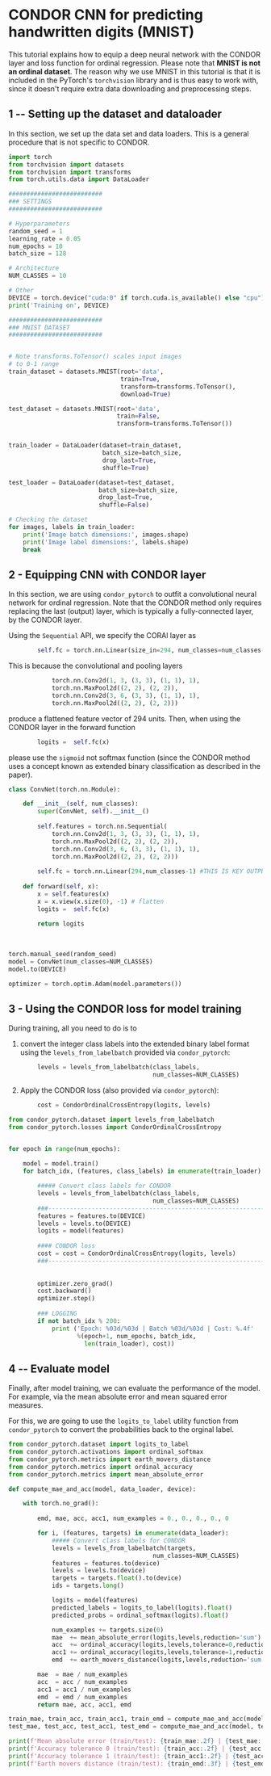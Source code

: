 # CONDOR CNN for predicting handwritten digits (MNIST)

This tutorial explains how to equip a deep neural network with the CONDOR layer and loss function for ordinal regression. Please note that **MNIST is not an ordinal dataset**. The reason why we use MNIST in this tutorial is that it is included in the PyTorch's `torchvision` library and is thus easy to work with, since it doesn't require extra data downloading and preprocessing steps.

## 1 -- Setting up the dataset and dataloader

In this section, we set up the data set and data loaders. This is a general procedure that is not specific to CONDOR.


```python
import torch
from torchvision import datasets
from torchvision import transforms
from torch.utils.data import DataLoader

##########################
### SETTINGS
##########################

# Hyperparameters
random_seed = 1
learning_rate = 0.05
num_epochs = 10
batch_size = 128

# Architecture
NUM_CLASSES = 10

# Other
DEVICE = torch.device("cuda:0" if torch.cuda.is_available() else "cpu")
print('Training on', DEVICE)

##########################
### MNIST DATASET
##########################


# Note transforms.ToTensor() scales input images
# to 0-1 range
train_dataset = datasets.MNIST(root='data', 
                               train=True, 
                               transform=transforms.ToTensor(),
                               download=True)

test_dataset = datasets.MNIST(root='data', 
                              train=False, 
                              transform=transforms.ToTensor())


train_loader = DataLoader(dataset=train_dataset, 
                          batch_size=batch_size, 
                          drop_last=True,
                          shuffle=True)

test_loader = DataLoader(dataset=test_dataset, 
                         batch_size=batch_size, 
                         drop_last=True,
                         shuffle=False)

# Checking the dataset
for images, labels in train_loader:  
    print('Image batch dimensions:', images.shape)
    print('Image label dimensions:', labels.shape)
    break
```

## 2 - Equipping CNN with CONDOR layer

In this section, we are using  `condor_pytorch` to outfit a convolutional neural network for ordinal regression. Note that the CONDOR method only requires replacing the last (output) layer, which is typically a fully-connected layer, by the CONDOR layer.

Using the `Sequential` API, we specify the CORAl layer as 

```python
        self.fc = torch.nn.Linear(size_in=294, num_classes=num_classes-1)
```

This is because the convolutional and pooling layers 

```python
            torch.nn.Conv2d(1, 3, (3, 3), (1, 1), 1),
            torch.nn.MaxPool2d((2, 2), (2, 2)),
            torch.nn.Conv2d(3, 6, (3, 3), (1, 1), 1),
            torch.nn.MaxPool2d((2, 2), (2, 2)))
```


produce a flattened feature vector of 294 units. Then, when using the CONDOR layer in the forward function

```python
        logits =  self.fc(x)
```

please use the `sigmoid` not softmax function (since the CONDOR method uses a concept known as extended binary classification as described in the paper).


```python
class ConvNet(torch.nn.Module):

    def __init__(self, num_classes):
        super(ConvNet, self).__init__()
        
        self.features = torch.nn.Sequential(
            torch.nn.Conv2d(1, 3, (3, 3), (1, 1), 1),
            torch.nn.MaxPool2d((2, 2), (2, 2)),
            torch.nn.Conv2d(3, 6, (3, 3), (1, 1), 1),
            torch.nn.MaxPool2d((2, 2), (2, 2)))
        
        self.fc = torch.nn.Linear(294,num_classes-1) #THIS IS KEY OUTPUT SIZE 
        
    def forward(self, x):
        x = self.features(x)
        x = x.view(x.size(0), -1) # flatten
        logits =  self.fc(x)
        
        return logits
    
    
    
torch.manual_seed(random_seed)
model = ConvNet(num_classes=NUM_CLASSES)
model.to(DEVICE)

optimizer = torch.optim.Adam(model.parameters())
```

## 3 - Using the CONDOR loss for model training

During training, all you need to do is to 

1) convert the integer class labels into the extended binary label format using the `levels_from_labelbatch` provided via `condor_pytorch`:

```python
        levels = levels_from_labelbatch(class_labels, 
                                        num_classes=NUM_CLASSES)
```

2) Apply the CONDOR loss (also provided via `condor_pytorch`):

```python
        cost = CondorOrdinalCrossEntropy(logits, levels)
```



```python
from condor_pytorch.dataset import levels_from_labelbatch
from condor_pytorch.losses import CondorOrdinalCrossEntropy


for epoch in range(num_epochs):
    
    model = model.train()
    for batch_idx, (features, class_labels) in enumerate(train_loader):

        ##### Convert class labels for CONDOR
        levels = levels_from_labelbatch(class_labels, 
                                        num_classes=NUM_CLASSES)
        ###--------------------------------------------------------------------###
        features = features.to(DEVICE)
        levels = levels.to(DEVICE)
        logits = model(features)
        
        #### CONDOR loss 
        cost = cost = CondorOrdinalCrossEntropy(logits, levels)
        ###--------------------------------------------------------------------###   
        
        
        optimizer.zero_grad()
        cost.backward()
        optimizer.step()
        
        ### LOGGING
        if not batch_idx % 200:
            print ('Epoch: %03d/%03d | Batch %03d/%03d | Cost: %.4f' 
                   %(epoch+1, num_epochs, batch_idx, 
                     len(train_loader), cost))
```

## 4 -- Evaluate model

Finally, after model training, we can evaluate the performance of the model. For example, via the mean absolute error and mean squared error measures.

For this, we are going to use the `logits_to_label` utility function from `condor_pytorch` to convert the probabilities back to the orginal label.



```python
from condor_pytorch.dataset import logits_to_label
from condor_pytorch.activations import ordinal_softmax
from condor_pytorch.metrics import earth_movers_distance
from condor_pytorch.metrics import ordinal_accuracy
from condor_pytorch.metrics import mean_absolute_error

def compute_mae_and_acc(model, data_loader, device):

    with torch.no_grad():
    
        emd, mae, acc, acc1, num_examples = 0., 0., 0., 0., 0

        for i, (features, targets) in enumerate(data_loader):
            ##### Convert class labels for CONDOR
            levels = levels_from_labelbatch(targets, 
                                        num_classes=NUM_CLASSES)
            features = features.to(device)
            levels = levels.to(device)
            targets = targets.float().to(device)
            ids = targets.long()

            logits = model(features)
            predicted_labels = logits_to_label(logits).float()
            predicted_probs = ordinal_softmax(logits).float()

            num_examples += targets.size(0)
            mae  += mean_absolute_error(logits,levels,reduction='sum')
            acc  += ordinal_accuracy(logits,levels,tolerance=0,reduction='sum')
            acc1 += ordinal_accuracy(logits,levels,tolerance=1,reduction='sum')
            emd  += earth_movers_distance(logits,levels,reduction='sum')

        mae  = mae / num_examples
        acc  = acc / num_examples
        acc1 = acc1 / num_examples
        emd  = emd / num_examples
        return mae, acc, acc1, emd
```


```python
train_mae, train_acc, train_acc1, train_emd = compute_mae_and_acc(model, train_loader, DEVICE)
test_mae, test_acc, test_acc1, test_emd = compute_mae_and_acc(model, test_loader, DEVICE)
```


```python
print(f'Mean absolute error (train/test): {train_mae:.2f} | {test_mae:.2f}')
print(f'Accuracy tolerance 0 (train/test): {train_acc:.2f} | {test_acc:.2f}')
print(f'Accuracy tolerance 1 (train/test): {train_acc1:.2f} | {test_acc1:.2f}')
print(f'Earth movers distance (train/test): {train_emd:.3f} | {test_emd:.3f}')
```

